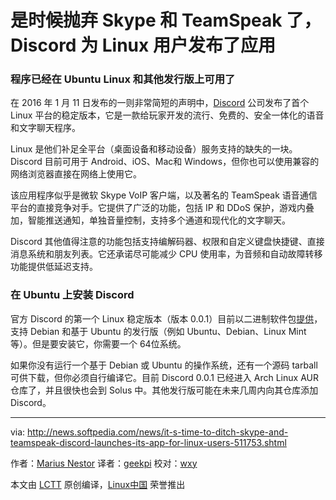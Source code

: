 是时候抛弃 Skype 和 TeamSpeak 了， Discord 为 Linux 用户发布了应用
============================================================

### 程序已经在 Ubuntu Linux 和其他发行版上可用了

在 2016 年 1 月 11 日发布的一则非常简短的声明中，[Discord][1] 公司发布了首个 Linux 平台的稳定版本，它是一款给玩家开发的流行、免费的、安全一体化的语音和文字聊天程序。

Linux 是他们补足全平台（桌面设备和移动设备）服务支持的缺失的一块。Discord 目前可用于 Android、iOS、Mac和 Windows，但你也可以使用兼容的网络浏览器直接在网络上使用它。

该应用程序似乎是微软 Skype VoIP 客户端，以及著名的 TeamSpeak 语音通信平台的直接竞争对手。它提供了广泛的功能，包括 IP 和 DDoS 保护，游戏内叠加，智能推送通知，单独音量控制，支持多个通道和现代化的文字聊天。

Discord 其他值得注意的功能包括支持编解码器、权限和自定义键盘快捷键、直接消息系统和朋友列表。它还承诺尽可能减少 CPU 使用率，为音频和自动故障转移功能提供低延迟支持。

### 在 Ubuntu 上安装 Discord

官方 Discord 的第一个 Linux 稳定版本（版本 0.0.1）目前以二进制软件包[提供][2]，支持 Debian 和基于 Ubuntu 的发行版（例如 Ubuntu、Debian、Linux Mint 等）。但是要安装它，你需要一个 64位系统。

如果你没有运行一个基于 Debian 或 Ubuntu 的操作系统，还有一个源码 tarball 可供下载，但你必须自行编译它。目前 Discord 0.0.1 已经进入 Arch Linux AUR 仓库了，并且很快也会到 Solus 中。其他发行版可能在未来几周内向其仓库添加 Discord。

--------------------------------------------------------------------------------

via: http://news.softpedia.com/news/it-s-time-to-ditch-skype-and-teamspeak-discord-launches-its-app-for-linux-users-511753.shtml

作者：[Marius Nestor][a]
译者：[geekpi](https://github.com/geekpi)
校对：[wxy](https://github.com/wxy)

本文由 [LCTT](https://github.com/LCTT/TranslateProject) 原创编译，[Linux中国](https://linux.cn/) 荣誉推出

[a]:http://news.softpedia.com/editors/browse/marius-nestor
[1]:https://discordapp.com/
[2]:https://discordapp.com/download

